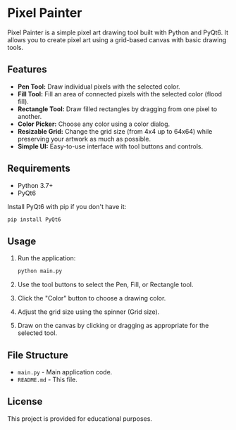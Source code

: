 # Pixel Painter

Pixel Painter is a simple pixel art drawing tool built with Python and PyQt6. It allows you to create pixel art using a grid-based canvas with basic drawing tools.

## Features

- **Pen Tool:** Draw individual pixels with the selected color.
- **Fill Tool:** Fill an area of connected pixels with the selected color (flood fill).
- **Rectangle Tool:** Draw filled rectangles by dragging from one pixel to another.
- **Color Picker:** Choose any color using a color dialog.
- **Resizable Grid:** Change the grid size (from 4x4 up to 64x64) while preserving your artwork as much as possible.
- **Simple UI:** Easy-to-use interface with tool buttons and controls.

## Requirements

- Python 3.7+
- PyQt6

Install PyQt6 with pip if you don't have it:

```bash
pip install PyQt6
```

## Usage

1. Run the application:

    ```bash
    python main.py
    ```

2. Use the tool buttons to select the Pen, Fill, or Rectangle tool.
3. Click the "Color" button to choose a drawing color.
4. Adjust the grid size using the spinner (Grid size).
5. Draw on the canvas by clicking or dragging as appropriate for the selected tool.

## File Structure

- `main.py` - Main application code.
- `README.md` - This file.

## License

This project is provided for educational purposes.

